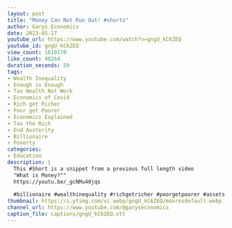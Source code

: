 ```yaml
---
layout: post
title: "Money Can Not Run Out! #shorts"
author: Garys Economics
date: 2023-05-17
youtube_url: https://www.youtube.com/watch?v=gngU_kC6ZEQ
youtube_id: gngU_kC6ZEQ
view_count: 1610170
like_count: 40264
duration_seconds: 59
tags:
- Wealth Inequality
- Enough is Enough
- Tax Wealth Not Work
- Economics of Covid
- Rich get Richer
- Poor get Poorer
- Economics Explained
- Tax the Rich
- End Austerity
- Billionaire
- Poverty
categories:
- Education
description: |
  This #Short is a snippet from a previous full length video 
  "What is Money?"" 
  https://youtu.be/_gcNMu40jqs
  
  #billionaire #wealthinequality #richgetricher #poorgetpoorer #assets  #enoughisenough #assets #governmentdebt #moneyisatoken #whatismoney #700billion #inflation #costoflivingcrisis
thumbnail: https://i.ytimg.com/vi_webp/gngU_kC6ZEQ/maxresdefault.webp
channel_url: https://www.youtube.com/@garyseconomics
caption_file: captions/gngU_kC6ZEQ.vtt
---
```

